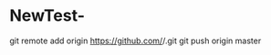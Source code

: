 # NewTest-
git remote add origin https://github.com/<Sultan221092>/<sultan221092>.git
git push origin master
